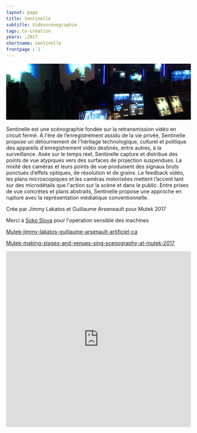 ```yaml
---
layout: page
title: Sentinelle
subtitle: Vidéoscénographie
tags: Co-création
years: ;2017
shortname: sentinelle
frontpage : 1
---
```

![sentinelle](img_sentinelle_01.jpg)

Sentinelle est une scénographie fondée sur la retransmission vidéo en circuit fermé. À l'ère de l’enregistrement assidu de la vie privée, Sentinelle propose un détournement de l'héritage technologique, culturel et politique des appareils d'enregistrement vidéo destinés, entre autres, à la surveillance. Axée sur le temps réel, Sentinelle capture et distribue des points de vue atypiques vers des surfaces de projection suspendues. La mixité des caméras et leurs points de vue produisent des signaux bruts ponctués d’effets optiques, de résolution et de grains. Le feedback vidéo, les plans microscopiques et les caméras motorisées mettent l’accent tant sur des microdétails que l'action sur la scène et dans le public. Entre prises de vue concrètes et plans abstraits, Sentinelle propose une approche en rupture avec la représentation médiatique conventionnelle.

Crée par Jimmy Lakatos et Guillaume Arseneault pour Mutek 2017

Merci à [Soko Slova](https://www.facebook.com/soko.slova/) pour l'opération sensible des machines

[Mutek-jimmy-lakatos-guillaume-arsenault-artificiel-ca](http://www.mutek.org/fr/hub/artists/9384-jimmy-lakatos-guillaume-arsenault-artificiel-ca)

[Mutek-making-stages-and-venues-sing-scenography-at-mutek-2017](http://www.mutek.org/fr/magazine/833-making-stages-and-venues-sing-scenography-at-mutek-2017)

<iframe src="https://player.vimeo.com/video/230821050" width="100%" height="480" frameborder="0" webkitallowfullscreen mozallowfullscreen allowfullscreen></iframe>

